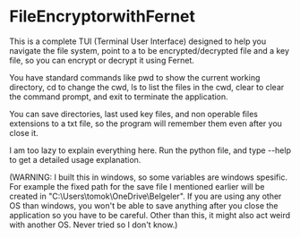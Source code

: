 # FileEncryptorwithFernet

This is a complete TUI (Terminal User Interface) designed to help you navigate the file system, point to a to be encrypted/decrypted file and a key file, so you can encrypt or decrypt it using Fernet.

You have standard commands like pwd to show the current working directory, cd to change the cwd, ls to list the files in the cwd, clear to clear the command prompt, and exit to terminate the application.

You can save directories, last used key files, and non operable files extensions to a txt file, so the program will remember them even after you close it.

I am too lazy to explain everything here. Run the python file, and type --help to get a detailed usage explanation.


(WARNING: I built this in windows, so some variables are windows spesific. For example the fixed path for the save file I mentioned earlier will be created in "C:\Users\tomok\OneDrive\Belgeler\". If you are using any other OS than windows, you won't be able to save anything after you close the application so you have to be careful. Other than this, it might also act weird with another OS. Never tried so I don't know.)
